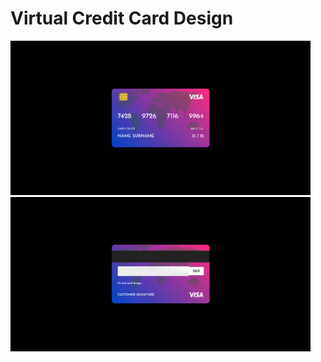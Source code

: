 # Virtual Credit Card Design

<img src="img/web.png" width="480">
<img src="img/web2.png" width="480">
